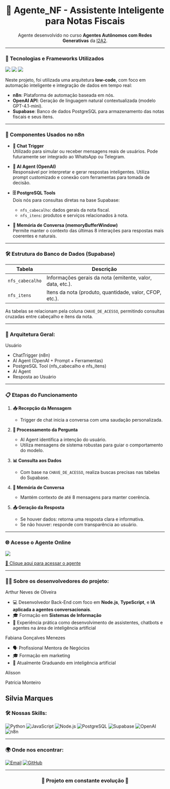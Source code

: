 <h1 align="center">🤖 Agente_NF - Assistente Inteligente para Notas Fiscais</h1>

<p align="center">
  Agente desenvolvido no curso <strong>Agentes Autônomos com Redes Generativas</strong> da <a href="https://www.i2a2.com.br/">I2A2</a>.
</p>

---

### 🚀 Tecnologias e Frameworks Utilizados

<p align="left">
  <img src="https://img.shields.io/badge/-n8n-333333?style=flat&logo=n8n" />
  <img src="https://img.shields.io/badge/-OpenAI-333333?style=flat&logo=openai" />
  <img src="https://img.shields.io/badge/-Supabase-333333?style=flat&logo=supabase" />
</p>

Neste projeto, foi utilizada uma arquitetura **low-code**, com foco em automação inteligente e integração de dados em tempo real:

- **n8n**: Plataforma de automação baseada em nós.
- **OpenAI API**: Geração de linguagem natural contextualizada (modelo GPT-4.1-mini).
- **Supabase**: Banco de dados PostgreSQL para armazenamento das notas fiscais e seus itens.

---

### 🧩 Componentes Usados no n8n

- **🔹 Chat Trigger**  
  Utilizado para simular ou receber mensagens reais de usuários. Pode futuramente ser integrado ao WhatsApp ou Telegram.

- **🧠 AI Agent (OpenAI)**  
  Responsável por interpretar e gerar respostas inteligentes. Utiliza prompt customizado e conexão com ferramentas para tomada de decisão.

- **🗄️ PostgreSQL Tools**  
  Dois nós para consultas diretas na base Supabase:
  - `nfs_cabecalho`: dados gerais da nota fiscal.
  - `nfs_itens`: produtos e serviços relacionados à nota.

- **💬 Memória de Conversa (memoryBufferWindow)**  
  Permite manter o contexto das últimas 8 interações para respostas mais coerentes e naturais.

---

### 🛠️ Estrutura do Banco de Dados (Supabase)

| Tabela         | Descrição                                                       |
|----------------|-----------------------------------------------------------------|
| `nfs_cabecalho` | Informações gerais da nota (emitente, valor, data, etc.).       |
| `nfs_itens`     | Itens da nota (produto, quantidade, valor, CFOP, etc.).         |

As tabelas se relacionam pela coluna `CHAVE_DE_ACESSO`, permitindo consultas cruzadas entre cabeçalho e itens da nota.

---

### 🧠 Arquitetura Geral:
Usuário 
- ChatTrigger (n8n) 
- AI Agent (OpenAI + Prompt + Ferramentas) 
- PostgreSQL Tool (nfs_cabecalho e nfs_itens) 
- AI Agent 
- Resposta ao Usuário

---

### 📋 Etapas do Funcionamento

1. **📥 Recepção da Mensagem**
   - Trigger de chat inicia a conversa com uma saudação personalizada.

2. **🧠 Processamento da Pergunta**
   - AI Agent identifica a intenção do usuário.
   - Utiliza mensagens de sistema robustas para guiar o comportamento do modelo.

3. **📊 Consulta aos Dados**
   - Com base na `CHAVE_DE_ACESSO`, realiza buscas precisas nas tabelas do Supabase.

4. **🧠 Memória de Conversa**
   - Mantém contexto de até 8 mensagens para manter coerência.

5. **📤 Geração da Resposta**
   - Se houver dados: retorna uma resposta clara e informativa.
   - Se não houver: responde com transparência ao usuário.

---

### 🌐 Acesse o Agente Online

<p align="left">
  <img src="https://img.shields.io/badge/WhatsApp-25D366?style=for-the-badge&logo=whatsapp&logoColor=white" />
</p>

[🔗 Clique aqui para acessar o agente](https://silvia-rodrigues.app.n8n.cloud/webhook/9dd6b60e-6c9f-477d-bb5f-56626ccd1b6a/chat)

---

### 👨‍💼 Sobre os desenvolvedores do projeto:

Arthur Neves de Oliveira
- 💻 Desenvolvedor Back-End com foco em **Node.js**, **TypeScript**, e **IA aplicada a agentes conversacionais**.
- 🎓 Formação em **Sistemas de Informação**
- 🚀 Experiência prática como desenvolvimento de assistentes, chatbots e agentes na área de inteligência artificial 

Fabiana Gonçalves Menezes
- 🗣️ Profissional Mentora de Negócios 
- 🎓 Formação em marketing 
- 🚀 Atualmente Graduando em inteligência artificial 

Alisson

Patrícia Monteiro

Silvia Marques
---

### 🛠️ Nossas Skills:

![Python](https://img.shields.io/badge/-Python-333333?style=flat&logo=python)
![JavaScript](https://img.shields.io/badge/-JavaScript-333333?style=flat&logo=javascript)
![Node.js](https://img.shields.io/badge/-Node.js-333333?style=flat&logo=node.js) 
![PostgreSQL](https://img.shields.io/badge/-PostgreSQL-333333?style=flat&logo=postgresql)
![Supabase](https://img.shields.io/badge/-Supabase-333333?style=flat&logo=supabase)
![OpenAI](https://img.shields.io/badge/-OpenAI-333333?style=flat&logo=openai)
![n8n](https://img.shields.io/badge/-n8n-333333?style=flat&logo=n8n)

---

### 🌍 Onde nos encontrar:

[![Email](https://img.shields.io/badge/-artstar10jobs@gmail.com-006bed?style=flat-square&logo=Gmail&logoColor=white)](mailto:artstar10jobs@gmail.com)
[![GitHub](https://img.shields.io/github/followers/artstar10?label=follow&style=social)](https://github.com/artstar10)

---

<h3 align="center">🚧 Projeto em constante evolução 🚀</h3>


